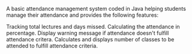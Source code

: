A basic attendance management system coded in Java helping students manage their attendance and provides the following features:

Tracking total lectures and days missed.
Calculating the attendance in percentage.
Display warning message if attendance doesn't fulfill attendance critera.
Calculates and displays number of classes to be attended to fulfill attendance criteria.
